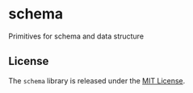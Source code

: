# schema

Primitives for schema and data structure

## License

The `schema` library is released under the [MIT License](https://github.com/eventide-project/schema/blob/master/MIT-License.txt).
